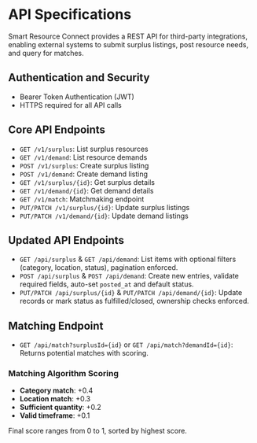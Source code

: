 # API Specifications

Smart Resource Connect provides a REST API for third-party integrations, enabling external systems to submit surplus listings, post resource needs, and query for matches.

## Authentication and Security

- Bearer Token Authentication (JWT)
- HTTPS required for all API calls

## Core API Endpoints

- `GET /v1/surplus`: List surplus resources
- `GET /v1/demand`: List resource demands
- `POST /v1/surplus`: Create surplus listing
- `POST /v1/demand`: Create demand listing
- `GET /v1/surplus/{id}`: Get surplus details
- `GET /v1/demand/{id}`: Get demand details
- `GET /v1/match`: Matchmaking endpoint
- `PUT/PATCH /v1/surplus/{id}`: Update surplus listings
- `PUT/PATCH /v1/demand/{id}`: Update demand listings

## Updated API Endpoints

- `GET /api/surplus` & `GET /api/demand`: List items with optional filters (category, location, status), pagination enforced.
- `POST /api/surplus` & `POST /api/demand`: Create new entries, validate required fields, auto-set `posted_at` and default status.
- `PUT/PATCH /api/surplus/{id}` & `PUT/PATCH /api/demand/{id}`: Update records or mark status as fulfilled/closed, ownership checks enforced.

## Matching Endpoint

- `GET /api/match?surplusId={id}` or `GET /api/match?demandId={id}`: Returns potential matches with scoring.

### Matching Algorithm Scoring

- **Category match**: +0.4
- **Location match**: +0.3
- **Sufficient quantity**: +0.2
- **Valid timeframe**: +0.1

Final score ranges from 0 to 1, sorted by highest score. 